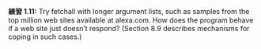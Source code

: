 **練習 1.11:** Try fetchall with longer argument lists, such as samples from the top million web sites available at alexa.com. How does the program behave if  a web site just doesn’t respond? (Section 8.9 describes mechanisms for coping in such cases.) 


